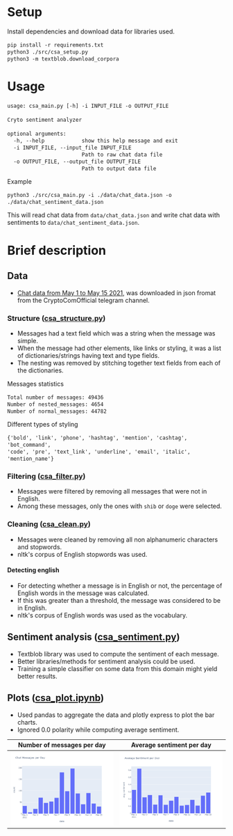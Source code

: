 # Setup
Install dependencies and download data for libraries used.
```
pip install -r requirements.txt
python3 ./src/csa_setup.py
python3 -m textblob.download_corpora

```

# Usage

```
usage: csa_main.py [-h] -i INPUT_FILE -o OUTPUT_FILE   

Cryto sentiment analyzer

optional arguments:
  -h, --help            show this help message and exit
  -i INPUT_FILE, --input_file INPUT_FILE
                        Path to raw chat data file     
  -o OUTPUT_FILE, --output_file OUTPUT_FILE
                        Path to output data file
```

Example

```
python3 ./src/csa_main.py -i ./data/chat_data.json -o ./data/chat_sentiment_data.json
```

This will read chat data from `data/chat_data.json` and write chat data with sentiments to `data/chat_sentiment_data.json`.

# Brief description

## Data
- [Chat data from May 1 to May 15 2021](/data/chat_data.json), was downloaded in json fromat from the CryptoComOfficial telegram channel.
### Structure ([csa_structure.py](/src/csa_structure.py))
- Messages had a text field which was a string when the message was simple.
- When the message had other elements, like links or styling, it was a list of dictionaries/strings having text and type fields.
- The nesting was removed by stitching together text fields from each of the dictionaries.

Messages statistics

```
Total number of messages: 49436
Number of nested_messages: 4654
Number of normal_messages: 44782
```

Different types of styling
```
{'bold', 'link', 'phone', 'hashtag', 'mention', 'cashtag', 'bot_command', 
'code', 'pre', 'text_link', 'underline', 'email', 'italic', 'mention_name'}
```
### Filtering ([csa_filter.py](/src/csa_filter.py))
- Messages were filtered by removing all messages that were not in English.
- Among these messages, only the ones with `shib` or `doge` were selected.

### Cleaning ([csa_clean.py](/src/csa_clean.py))
- Messages were cleaned by removing all non alphanumeric characters and stopwords.
- nltk's corpus of English stopwords was used.

#### Detecting english
- For detecting whether a message is in English or not, the percentage of English words in the message was calculated.
- If this was greater than a threshold, the message was considered to be in English.
- nltk's corpus of English words was used as the vocabulary.

## Sentiment analysis ([csa_sentiment.py](/src/csa_sentiment.py))
- Textblob library was used to compute the sentiment of each message.
- Better libraries/methods for sentiment analysis could be used.
- Training a simple classifier on some data from this domain might yield better results.

## Plots ([csa_plot.ipynb](/src/csa_plot.ipynb))

- Used pandas to aggregate the data and plotly express to plot the bar charts.
- Ignored 0.0 polarity while computing average sentiment.

| Number of messages per day | Average sentiment per day |
| ---------------------------| ------------------------- |
|![messages per day](/plots/messages_per_day.png)|![average sentiment per day](/plots/sentiment_per_day.png)|
